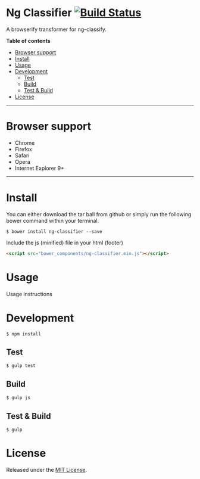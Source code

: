 Ng Classifier [![Build Status](https://travis-ci.org/kamalkhan/NgClassifier.svg?branch=master)](https://travis-ci.org/kamalkhan/NgClassifier)
======
A browserify transformer for ng-classify.

**Table of contents**

- [Browser support](#browser-support)
- [Install](#install)
- [Usage](#usage)
- [Development](#development)
	- [Test](#test)
	- [Build](#build)
	- [Test & Build](#test-build)
- [License](#license)

---
# Browser support

* Chrome
* Firefox
* Safari
* Opera
* Internet Explorer 9+

---
# Install

You can either download the tar ball from github or simply run the following bower command within your terminal.
```shell
$ bower install ng-classifier --save
```
Include the js (minified) file in your html (footer)
```html
<script src="bower_components/ng-classifier.min.js"></script>
```

# Usage

Usage instructions

# Development

```shell
$ npm install
```
## Test
```shell
$ gulp test
```
## Build
```shell
$ gulp js
```
## Test & Build
```shell
$ gulp
```

# License

Released under the [MIT License](http://opensource.org/licenses/MIT).
